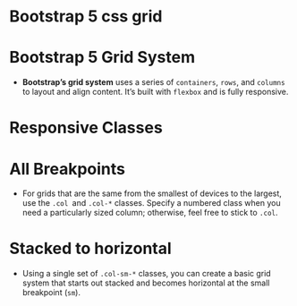 # Bootstrap 5 css grid


# Bootstrap 5 Grid System
* __Bootstrap’s grid system__ uses a series of `containers`, `rows`, and `columns` to layout and align content. It’s built with `flexbox` and is fully responsive.

# Responsive Classes
# All Breakpoints
* For grids that are the same from the smallest of devices to the largest, use the `.col `and `.col-*` classes. Specify a numbered class when you need a particularly sized column; otherwise, feel free to stick to `.col`.

# Stacked to horizontal
* Using a single set of `.col-sm-*` classes, you can create a basic grid system that starts out stacked and becomes horizontal at the small breakpoint (`sm`).